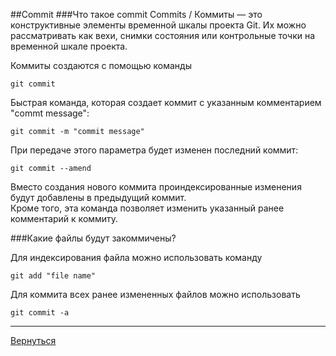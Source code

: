 ##Commit
###Что такое commit
Commits / Коммиты — это конструктивные элементы временной шкалы проекта Git. Их можно рассматривать как вехи, снимки состояния или контрольные точки на временной шкале проекта. 

Коммиты создаются с помощью команды 

    git commit

Быстрая команда, которая создает коммит с указанным комментарием "commt message":

    git commit -m "commit message"

При передаче этого параметра будет изменен последний коммит:

    git commit --amend

Вместо создания нового коммита проиндексированные изменения будут добавлены в предыдущий коммит.    
Кроме того, эта команда позволяет изменить указанный ранее комментарий к коммиту. 

###Какие файлы будут закоммичены?

Для индексирования файла можно использовать команду

    git add "file name"

Для коммита всех ранее измененных файлов можно использовать

    git commit -a



---
[Вернуться](readme.md)